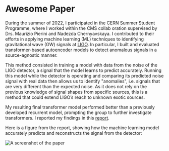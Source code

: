 # Awesome Paper

 During the summer of 2022, I participated in the  CERN Summer Student Programme, where I worked within the CMS collab
oration supervised by Drs. Maurizio Pierini and Nadezda Chernyavskaya. I contributed to their efforts
 in applying machine learning (ML) techniques to identifying gravitational wave (GW) signals at [LIGO](https://www.ligo.caltech.edu/). In particular, I built
 and evaluated transformer-based autoencoder models to detect anomalous signals in a source-agnostic manner. 
 
 This method consisted in training a model with data from the noise of the LIGO detector, a signal that the model learns to predict accurately. Running this model while the detector is operating and comparing its predicted noise signal with real data then allows us to identify "anomalies", i.e. signals that are very different than the expected noise. As it does not rely on the previous knowledge of signal shapes from specific sources, this is  a method that could extend LIGO’s reach to unknown exotic sources. 
 
 My resulting final transformer model
 performed better than a previously developed recurrent model, prompting the group to further investigate transformers. I reported my findings in this [report](https://cds.cern.ch/record/2827513).

Here is a figure from the report, showing how the machine learning model accurately predicts and reconstructs the signal from the detector:

![A screenshot of the paper](./media/ligo_screenshot.jpg)